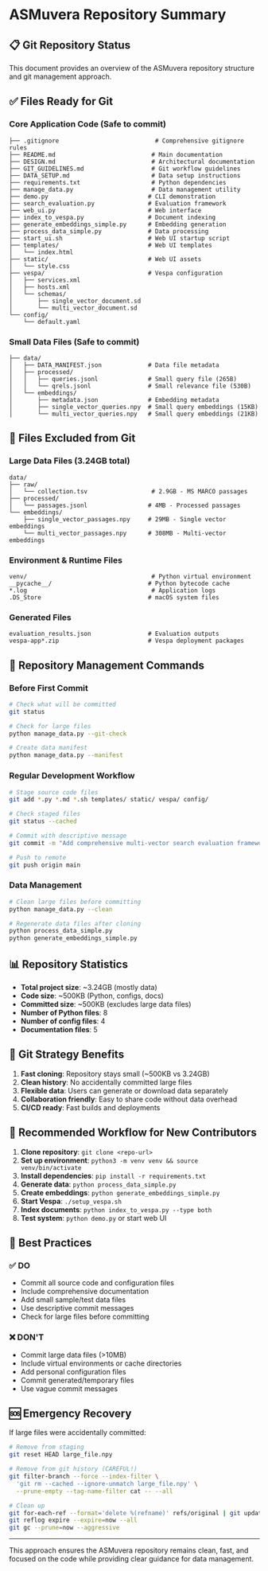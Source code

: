 # ASMuvera Repository Summary

## 📋 Git Repository Status

This document provides an overview of the ASMuvera repository structure and git management approach.

## ✅ Files Ready for Git

### Core Application Code (Safe to commit)
```
├── .gitignore                           # Comprehensive gitignore rules
├── README.md                           # Main documentation
├── DESIGN.md                           # Architectural documentation  
├── GIT_GUIDELINES.md                   # Git workflow guidelines
├── DATA_SETUP.md                       # Data setup instructions
├── requirements.txt                    # Python dependencies
├── manage_data.py                      # Data management utility
├── demo.py                            # CLI demonstration
├── search_evaluation.py               # Evaluation framework
├── web_ui.py                          # Web interface
├── index_to_vespa.py                  # Document indexing
├── generate_embeddings_simple.py      # Embedding generation
├── process_data_simple.py             # Data processing
├── start_ui.sh                        # Web UI startup script
├── templates/                         # Web UI templates
│   └── index.html
├── static/                            # Web UI assets
│   └── style.css
├── vespa/                             # Vespa configuration
│   ├── services.xml
│   ├── hosts.xml
│   └── schemas/
│       ├── single_vector_document.sd
│       └── multi_vector_document.sd
└── config/
    └── default.yaml
```

### Small Data Files (Safe to commit)
```
├── data/
│   ├── DATA_MANIFEST.json             # Data file metadata
│   ├── processed/
│   │   ├── queries.jsonl              # Small query file (265B)
│   │   └── qrels.jsonl                # Small relevance file (530B)
│   └── embeddings/
│       ├── metadata.json              # Embedding metadata
│       ├── single_vector_queries.npy  # Small query embeddings (15KB)
│       └── multi_vector_queries.npy   # Small query embeddings (21KB)
```

## 🚫 Files Excluded from Git

### Large Data Files (3.24GB total)
```
data/
├── raw/
│   └── collection.tsv                  # 2.9GB - MS MARCO passages
├── processed/
│   └── passages.jsonl                 # 4MB - Processed passages  
└── embeddings/
    ├── single_vector_passages.npy     # 29MB - Single vector embeddings
    └── multi_vector_passages.npy      # 308MB - Multi-vector embeddings
```

### Environment & Runtime Files
```
venv/                                   # Python virtual environment
__pycache__/                           # Python bytecode cache
*.log                                   # Application logs
.DS_Store                              # macOS system files
```

### Generated Files
```
evaluation_results.json                # Evaluation outputs
vespa-app*.zip                         # Vespa deployment packages
```

## 🔧 Repository Management Commands

### Before First Commit
```bash
# Check what will be committed
git status

# Check for large files
python manage_data.py --git-check

# Create data manifest
python manage_data.py --manifest
```

### Regular Development Workflow
```bash
# Stage source code files
git add *.py *.md *.sh templates/ static/ vespa/ config/

# Check staged files
git status --cached

# Commit with descriptive message
git commit -m "Add comprehensive multi-vector search evaluation framework"

# Push to remote
git push origin main
```

### Data Management
```bash
# Clean large files before committing
python manage_data.py --clean

# Regenerate data files after cloning
python process_data_simple.py
python generate_embeddings_simple.py
```

## 📊 Repository Statistics

- **Total project size**: ~3.24GB (mostly data)
- **Code size**: ~500KB (Python, configs, docs)
- **Committed size**: ~500KB (excludes large data files)
- **Number of Python files**: 8
- **Number of config files**: 4
- **Documentation files**: 5

## 🎯 Git Strategy Benefits

1. **Fast cloning**: Repository stays small (~500KB vs 3.24GB)
2. **Clean history**: No accidentally committed large files
3. **Flexible data**: Users can generate or download data separately
4. **Collaboration friendly**: Easy to share code without data overhead
5. **CI/CD ready**: Fast builds and deployments

## 🔄 Recommended Workflow for New Contributors

1. **Clone repository**: `git clone <repo-url>`
2. **Set up environment**: `python3 -m venv venv && source venv/bin/activate`
3. **Install dependencies**: `pip install -r requirements.txt`
4. **Generate data**: `python process_data_simple.py`
5. **Create embeddings**: `python generate_embeddings_simple.py`
6. **Start Vespa**: `./setup_vespa.sh`
7. **Index documents**: `python index_to_vespa.py --type both`
8. **Test system**: `python demo.py` or start web UI

## 📝 Best Practices

### ✅ DO
- Commit all source code and configuration files
- Include comprehensive documentation
- Add small sample/test data files
- Use descriptive commit messages
- Check for large files before committing

### ❌ DON'T
- Commit large data files (>10MB)
- Include virtual environments or cache directories
- Add personal configuration files
- Commit generated/temporary files
- Use vague commit messages

## 🆘 Emergency Recovery

If large files were accidentally committed:

```bash
# Remove from staging
git reset HEAD large_file.npy

# Remove from git history (CAREFUL!)
git filter-branch --force --index-filter \
  'git rm --cached --ignore-unmatch large_file.npy' \
  --prune-empty --tag-name-filter cat -- --all

# Clean up
git for-each-ref --format='delete %(refname)' refs/original | git update-ref --stdin
git reflog expire --expire=now --all
git gc --prune=now --aggressive
```

---

This approach ensures the ASMuvera repository remains clean, fast, and focused on the code while providing clear guidance for data management.